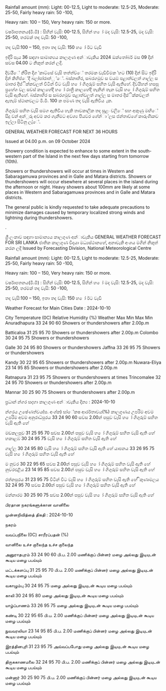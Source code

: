 Rainfall amount (mm): Light: 00-12.5, Light to moderate: 12.5-25, Moderate: 25-50, Fairly heavy rain: 50 -100,

Heavy rain: 100 – 150, Very heavy rain: 150 or more.

වර්ෂාපතනය(මි.මී) : සිහින් වැසි: 00-12.5, සිහින් හ ෝ මද වැසි: 12.5-25, මද වැසි: 25-50, තරමක් තද වැසි: 50 -100,

තද වැසි:100 – 150, ඉතා තද වැසි: 150 හ ෝ ඊට වැඩි

ඉදිරි පැය 36 සඳහා සාමාන්‍යය කාලගුණ අන්‍ාවැකිය 2024 ඔක්තෝබර් මස 09 දින්‍ සවස 04.00 ට නිකුත් කරන්‍ ලදි.

දිවයි්ේ නිරිත දිග ්කාට්සේ වැසි තත්ත්ව්ේ තරමක වැඩිවීමක ්හට (10) දින්‍ සිට ඉදිරි දින්‍ කිහිප්ේදී බලා්පා්රාත්ු ්ේ. බස්නාහිර, සබරගමුව ස වයඹ පළාත්වලත් ගාල්ල ස මාතර දිස්ික්කවලත් විටින් විට වැසි හ ෝ ගිගුරුම් සහිත වැසි ඇතිහේ. දිවයිහන් හසසු ප්‍රහේශ වල සවස් කාලහේදී හ ෝ රාත්‍රී කාලහේදී තැනින් තැන වැසි හ ෝ ගිගුරුම් සහිත වැසි ඇතිහේ. බස්නාහිර ස සබරගමුව පළාත්වලත් ගාල්ල ස මාතර දිස්ික්කවලත් ඇතැම් ස්ථානවලට මි.මී. 100 ක පමණ තද වැසි ඇතිවිය ැක.

ගිගුරුම් සහිත වැසි සමග ඇතිවිය හැකි තාවකාලික තද සුළං වලිේ සහ අකුණු මඟිේ සිදු වන්‍ අන්‍ුරු අවම කර ගැනීමට අවශ්‍ය පියවර ගේන්‍ා ්ලස ජන්‍තාව්ගේ කාරුණිකව ඉල්ලා සිටිනු ලැ්ේ.

GENERAL WEATHER FORECAST FOR NEXT 36 HOURS

Issued at 04.00 p.m. on 09 October 2024

Showery condition is expected to enhance to some extent in the south-western part of the Island in the next few days starting from tomorrow (10th).

Showers or thundershowers will occur at times in Western and Sabaragamuwa provinces and in Galle and Matara districts. Showers or thundershowers will occur elsewhere at several places in the island during the afternoon or night. Heavy showers about 100mm are likely at some places in Western and Sabaragamuwa provinces and in Galle and Matara districts.

The general public is kindly requested to take adequate precautions to minimize damages caused by temporary localized strong winds and lightning during thundershowers.

.

ශ්‍රී ලංකාව සඳහා සාමාන්‍යය කාලගුණ අන්‍ාවැකිය GENERAL WEATHER FORECAST FOR SRI LANKA ජාතික කාලගුණ විදයා මධ්‍යස්ථානහේ, අනාවැකි අංශය මගින් නිකුත් කරන ලදි Issued by Forecasting Division, National Meteorological Centre

Rainfall amount (mm): Light: 00-12.5, Light to moderate: 12.5-25, Moderate: 25-50, Fairly heavy rain: 50 -100,

Heavy rain: 100 – 150, Very heavy rain: 150 or more.

වර්ෂාපතනය(මි.මී) : සිහින් වැසි: 00-12.5, සිහින් හ ෝ මද වැසි: 12.5-25, මද වැසි: 25-50, තරමක් තද වැසි: 50 -100,

තද වැසි:100 – 150, ඉතා තද වැසි: 150 හ ෝ ඊට වැඩි

Weather Forecast for Main Cities Date : 2024-10-10

City Temperature (0C) Relative Humidity (%) Weather Max Min Max Min Anuradhapura 33 24 90 60 Showers or thundershowers after 2.00p.m

Batticaloa 31 25 95 70 Showers or thundershowers after 2.00p.m Colombo 30 24 95 75 Showers or thundershowers

Galle 30 24 95 80 Showers or thundershowers Jaffna 33 26 95 75 Showers or thundershowers

Kandy 30 22 95 65 Showers or thundershowers after 2.00p.m Nuwara-Eliya 23 14 95 85 Showers or thundershowers after 2.00p.m

Ratnapura 31 23 95 75 Showers or thundershowers at times Trincomalee 32 24 95 70 Showers or thundershowers after 2.00p.m

Mannar 30 25 90 75 Showers or thundershowers after 2.00p.m

ප්‍රධාන්‍ න්‍ගර සදහා කාලගුණ අන්‍ාවැකිය දින්‍ය : 2024-10-10

න්‍ගරය උෂේණත්වය(්ස. අංශ්‍ක) සා්ේකෂ ආර්රතාවය(%) කාලගුණය උපරිම අවම උපරිම අවම අනුරාධ්‍පුරය 33 24 90 60 සවස 2.00න් පසුව වැසි හ ෝ ගිගුරුම් සහිත වැසි ඇති හේ

මඩකලපුව 31 25 95 70 සවස 2.00න් පසුව වැසි හ ෝ ගිගුරුම් සහිත වැසි ඇති හේ හකාළඹ 30 24 95 75 වැසි හ ෝ ගිගුරුම් සහිත වැසි ඇති හේ

ගාල්ල 30 24 95 80 වැසි හ ෝ ගිගුරුම් සහිත වැසි ඇති හේ යාපනය 33 26 95 75 වැසි හ ෝ ගිගුරුම් සහිත වැසි ඇති හේ

ම නුවර 30 22 95 65 සවස 2.00න් පසුව වැසි හ ෝ ගිගුරුම් සහිත වැසි ඇති හේ නුවරඑළිය 23 14 95 85 සවස 2.00න් පසුව වැසි හ ෝ ගිගුරුම් සහිත වැසි ඇති හේ

රත්නපුරය 31 23 95 75 විටින් විට වැසි හ ෝ ගිගුරුම් සහිත වැසි ඇති හේ ිකුණාමලය 32 24 95 70 සවස 2.00න් පසුව වැසි හ ෝ ගිගුරුම් සහිත වැසි ඇති හේ

මන්නාරම 30 25 90 75 සවස 2.00න් පසුව වැසි හ ෝ ගිගුරුම් සහිත වැසි ඇති හේ

பிரதான நகரங்களுக்கான வானிலை

முன்னறிவித்தை் திகதி : 2024-10-10

நகரம்

வவப்பநிலை (0C) சாரீரப்பதன் (%)

வானிலை உச்ச குலைந்த உச்ச குலைந்த

அனுராதபுரம் 33 24 90 60 பி.ப. 2.00 மணிக்குப் பின்னர் மழை அல்லது இடியுடன் கூடிய மழை பபய்யும்

மட்டக்களப்பு 31 25 95 70 பி.ப. 2.00 மணிக்குப் பின்னர் மழை அல்லது இடியுடன் கூடிய மழை பபய்யும்

வகாழும்பு 30 24 95 75 மழை அல்லது இடியுடன் கூடிய மழை பபய்யும்

காலி 30 24 95 80 மழை அல்லது இடியுடன் கூடிய மழை பபய்யும்

யாழ்ப்பாணம் 33 26 95 75 மழை அல்லது இடியுடன் கூடிய மழை பபய்யும்

கண்டி 30 22 95 65 பி.ப. 2.00 மணிக்குப் பின்னர் மழை அல்லது இடியுடன் கூடிய மழை பபய்யும்

நுவவரலியா 23 14 95 85 பி.ப. 2.00 மணிக்குப் பின்னர் மழை அல்லது இடியுடன் கூடிய மழை பபய்யும்

இரத்தினபுரி 31 23 95 75 அவ்வப்பபோது மழை அல்லது இடியுடன் கூடிய மழை பபய்யும்

திருககாணமலை 32 24 95 70 பி.ப. 2.00 மணிக்குப் பின்னர் மழை அல்லது இடியுடன் கூடிய மழை பபய்யும்

மன்னார் 30 25 90 75 பி.ப. 2.00 மணிக்குப் பின்னர் மழை அல்லது இடியுடன் கூடிய மழை பபய்யும்